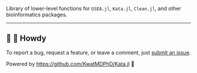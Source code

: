 Library of lower-level functions for `GSEA.jl`, `Kata.jl`, `Clean.jl`, and other bioinformatics packages.

---

## 👋 🤠 Howdy

To report a bug, request a feature, or leave a comment, just [submit an issue](https://github.com/KwatMDPhD/OnePiece.jl/issues/new/choose).

Powered by https://github.com/KwatMDPhD/Kata.jl 🌝
